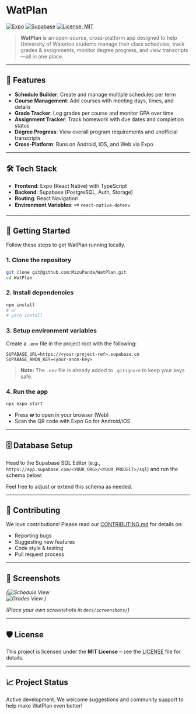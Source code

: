 # WatPlan

[![Expo](https://img.shields.io/badge/Expo-20232A?logo=expo&logoColor=white)](https://expo.dev) [![Supabase](https://img.shields.io/badge/Supabase-3ECF8E?logo=supabase&logoColor=white)](https://supabase.com) [![License: MIT](https://img.shields.io/badge/License-MIT-yellow.svg)](LICENSE)

> **WatPlan** is an open-source, cross-platform app designed to help University of Waterloo students manage their class schedules, track grades & assignments, monitor degree progress, and view transcripts—all in one place.

---

## 🎯 Features

- **Schedule Builder**: Create and manage multiple schedules per term
- **Course Management**: Add courses with meeting days, times, and details
- **Grade Tracker**: Log grades per course and monitor GPA over time
- **Assignment Tracker**: Track homework with due dates and completion status
- **Degree Progress**: View overall program requirements and unofficial transcripts
- **Cross-Platform**: Runs on Android, iOS, and Web via Expo

---

## 🛠 Tech Stack

- **Frontend**: Expo (React Native) with TypeScript  
- **Backend**: Supabase (PostgreSQL, Auth, Storage)  
- **Routing**: React Navigation  
- **Environment Variables**: 🗝️ `react-native-dotenv`

---

## 🚀 Getting Started

Follow these steps to get WatPlan running locally.

### 1. Clone the repository

```bash
git clone git@github.com:MizuPanda/WatPlan.git
cd WatPlan
```

### 2. Install dependencies

```bash
npm install
# or
# yarn install
```

### 3. Setup environment variables

Create a `.env` file in the project root with the following:

```env
SUPABASE_URL=https://<your-project-ref>.supabase.co
SUPABASE_ANON_KEY=<your-anon-key>
```

> **Note:** The `.env` file is already added to `.gitignore` to keep your keys safe.

### 4. Run the app

```bash
npx expo start
```

- Press **w** to open in your browser (Web)  
- Scan the QR code with Expo Go for Android/iOS

---

## 🗄 Database Setup

Head to the Supabase SQL Editor (e.g., `https://app.supabase.com/<YOUR_ORG>/<YOUR_PROJECT>/sql`) and run the schema below:

Feel free to adjust or extend this schema as needed.

---

## 🤝 Contributing

We love contributions! Please read our [CONTRIBUTING.md](.github/CONTRIBUTING.md) for details on:

- Reporting bugs  
- Suggesting new features  
- Code style & testing  
- Pull request process

---

## 📸 Screenshots

*(![Schedule View](docs/screenshots/schedule.png)  
![Grades View](docs/screenshots/grades.png) )*

*(Place your own screenshots in `docs/screenshots/`)*

---

## 🛡 License

This project is licensed under the **MIT License** – see the [LICENSE](LICENSE) file for details.

---

## 📈 Project Status

Active development. We welcome suggestions and community support to help make WatPlan even better!
